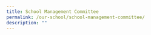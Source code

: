 ```yaml
---
title: School Management Committee
permalink: /our-school/school-management-committee/
description: ""
---
```

